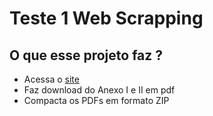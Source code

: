 # Teste 1 Web Scrapping



## O que esse projeto faz ?

- Acessa o [site](https://www.gov.br/ans/pt-br/acesso-a-informacao/participacao-da-sociedade/atualizacao-do-rol-de-procedimentos)
- Faz download do Anexo I e II em pdf
- Compacta os PDFs em formato ZIP
